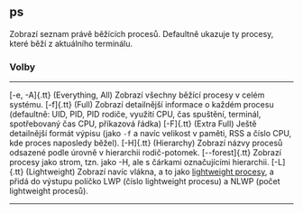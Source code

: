 ## ps

Zobrazí seznam právě běžících procesů. Defaultně ukazuje ty procesy, které běží z aktuálního terminálu.

### Volby

--------------------------------- ----------------------------------------------------
[-e, -A]{.tt}                     (Everything, All) Zobrazí všechny běžící procesy v celém systému.
[-f]{.tt}                         (Full) Zobrazí detailnější informace o každém procesu (defaultně: UID, PID, PID rodiče, využití CPU, čas spuštění, terminál, spotřebovaný čas CPU, příkazová řádka)
[-F]{.tt}                         (Extra Full) Ještě detailnější formát výpisu (jako ``-f`` a navíc velikost v paměti, RSS a číslo CPU, kde proces naposledy běžel).
[-H]{.tt}                         (Hierarchy) Zobrazí názvy procesů odsazené podle úrovně v hierarchii rodič-potomek.
[--forest]{.tt}                   Zobrazí procesy jako strom, tzn. jako -H, ale s čárkami označujícími hierarchii.
[-L]{.tt}                         (Lightweight) Zobrazí navíc vlákna, a to jako [lightweight procesy](#lightweight_proces), a přidá do výstupu políčko LWP (číslo lightweight procesu) a NLWP (počet lightweight procesů).
--------------------------------- ----------------------------------------------------
